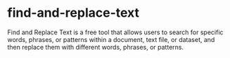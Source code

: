 # find-and-replace-text
Find and Replace Text is a free tool that allows users to search for specific words, phrases, or patterns within a document, text file, or dataset, and then replace them with different words, phrases, or patterns.
